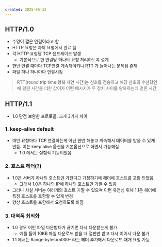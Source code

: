 ```yaml
---
created: 2025-06-12
---
```

## HTTP/1.0
- 수명이 짧은 연결이라고 함
- HTTP 요청은 자체 요청에서 완료 됨
- 각 HTTP 요청당 TCP 샌드셰이크 발생
	- 기본적으로 한 연결당 하나의 요청 처리하도록 설계
- 한번 연결 때마다 TCP연결 계속해야되니 RTT 가 늘어나는 문제점 존재
- 파일 하나 하나마다 연결시킴
> RTT(round trip time:왕복 지연 시간)는 신호를 전송하고 해당 신호의 수신학인에 걸린 시간을 더한 값이자 어떤 메시지가 두 장치 사이를 왕복하는데 걸린 시간

## HTTP/1.1
- 1.0 단점 보완한 프로토콜. 크게 3가지 차이
### 1. keep-alive default
- 매번 요청마다 TCP 연결하는게 아닌 한번 해놓고 계속해서 데이터를 받을 수 있게 만듬. 이는 keep alive 옵션을 기본옵션으로 하면서 가능해짐
	- 1.0 에서는 실험적 기능이었음
### 2. 호스트 헤더(?)
- 1.0은 서버가 하나의 호스트만 가진다고 가정하기에 헤더에 호스트를 포함 안했음
	- 그래서 1.0은 하나의 IP에 하나의 호스트만 가질 수 있음
- 그러나 사실 서버는 여러개의 호스트 가질 수 있으며 이런 유연성 위해 1.1은 헤더에 특정 호스트를 포함할 수 있게 변경
- 항상 호스트를 포함해서 요청하도록 바뀜
### 3. 대역폭 최적화
- 1.0 경우 어떤 파일 다운받다가 끊기면 다시 다운받는게 불가
	- 예를 들어 10KB 파일 다운로드 받을 때 절반만 받고 다시 이어서 다운 불가
- 1.1 에서는 Range:bytes=5000- 라는 헤더 추가해서 다운로드 재개 요청 가능
